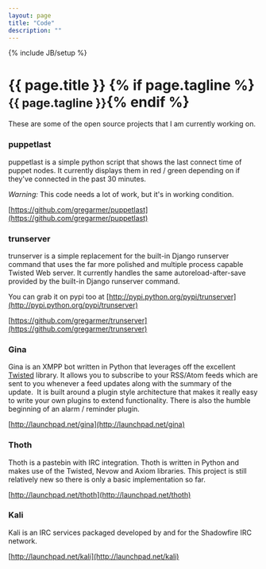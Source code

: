 ```yaml
---
layout: page
title: "Code"
description: ""
---
```

{% include JB/setup %}

<div class="page-header">
  <h1>{{ page.title }} {% if page.tagline %} <small>{{ page.tagline }}</small>{% endif %}</h1>
</div>

These are some of the open source projects that I am currently working on.

### puppetlast

puppetlast is a simple python script that shows the last connect time of puppet
nodes. It currently displays them in red / green depending on if they've
connected in the past 30 minutes.

*Warning:* This code needs a lot of work, but it's in working condition.

[https://github.com/gregarmer/puppetlast](https://github.com/gregarmer/puppetlast)

### trunserver

trunserver is a simple replacement for the built-in Django runserver command
that uses the far more polished and multiple process capable Twisted Web
server. It currently handles the same autoreload-after-save provided by the
built-in Django runserver command.

You can grab it on pypi too at
[http://pypi.python.org/pypi/trunserver](http://pypi.python.org/pypi/trunserver)

[https://github.com/gregarmer/trunserver](https://github.com/gregarmer/trunserver)

### Gina

Gina is an XMPP bot written in Python that leverages off the excellent
[Twisted](http://twistedmatrix.com/trac) library. It allows you to subscribe to
your RSS/Atom feeds which are sent to you whenever a feed updates along with
the summary of the update.  It is built around a plugin style architecture that
makes it really easy to write your own plugins to extend functionality. There
is also the humble beginning of an alarm / reminder plugin.

[http://launchpad.net/gina](http://launchpad.net/gina)

### Thoth

Thoth is a pastebin with IRC integration.   Thoth is written in Python and
makes use of the Twisted, Nevow and Axiom libraries. This project is still
relatively new so there is only a basic implementation so far.

[http://launchpad.net/thoth](http://launchpad.net/thoth)

### Kali

Kali is an IRC services packaged developed by and for the Shadowfire IRC network.

[http://launchpad.net/kali](http://launchpad.net/kali)
